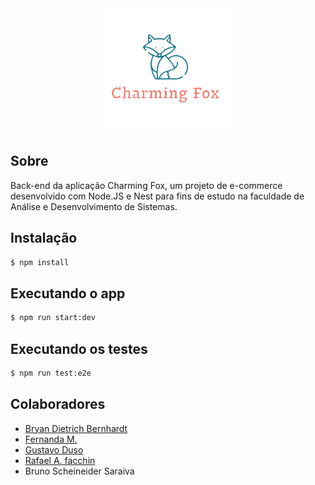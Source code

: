 <div align="center">
  <img src="logo-675441896-1680313977-b8da0a9fd72c5b190dc1497d90c2c6df1680313978-480-0.png" />
</div>

## Sobre
Back-end da aplicação Charming Fox, um projeto de e-commerce desenvolvido com Node.JS e Nest para fins de estudo na faculdade de Análise e Desenvolvimento de Sistemas.

## Instalação

```bash
$ npm install
```

## Executando o app

```bash
$ npm run start:dev
```

## Executando os testes

```bash
$ npm run test:e2e
```

## Colaboradores
- [Bryan Dietrich Bernhardt](https://github.com/bryandbernhardt)
- [Fernanda M.](https://github.com/ferdarko)
- [Gustavo Duso](https://github.com/gduso)
- [Rafael A. facchin](https://github.com/RafaelFacchin)
- Bruno Scheineider Saraiva
